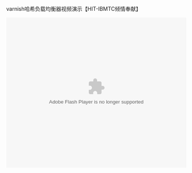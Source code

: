 varnish哈希负载均衡器视频演示【HIT-IBMTC倾情奉献】

<object>
<embed src="http://player.youku.com/player.php/sid/XMjAzNTY4OTc2/v.swf" quality="high" width="480" height="400" align="middle" allowScriptAccess="sameDomain" type="application/x-shockwave-flash"></embed>
</object>
